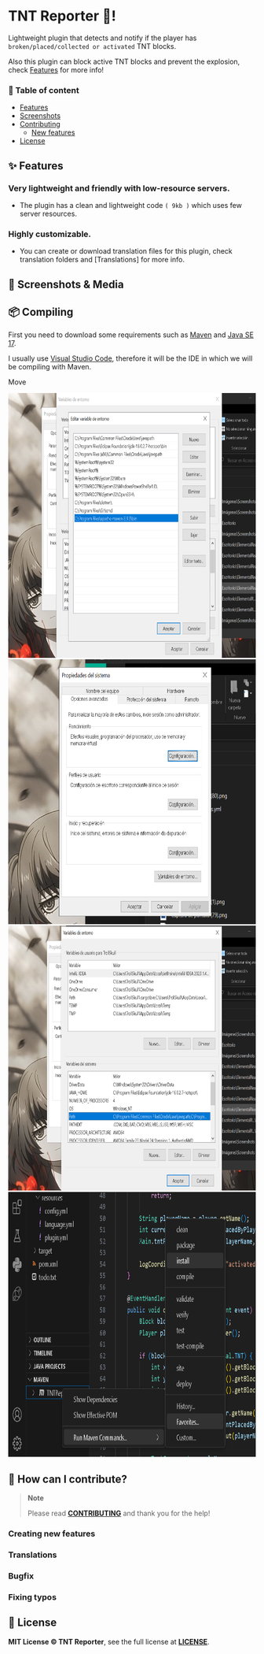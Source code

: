 # TNT Reporter 🧨!
Lightweight plugin that detects and notify if the player has `broken/placed/collected or activated` TNT blocks.

Also this plugin can block active TNT blocks and prevent the explosion, check [Features](#-features) for more info!

### 🧾 Table of content
- [Features](#-features)
- [Screenshots](#-screenshots--media)
- [Contributing](#-how-can-i-contribute)
    - [New features](#creating-new-features)
- [License](#-license)

## ✨ Features
### Very lightweight and friendly with low-resource servers.
- The plugin has a clean and lightweight code `( 9kb )` which uses few server resources.

### Highly customizable.
- You can create or download translation files for this plugin, check translation folders and [Translations] for more info.

## 📸 Screenshots & Media

## 📦 Compiling
First you need to download some requirements such as [Maven](https://maven.apache.org/) and [Java SE 17](https://www.oracle.com/java/technologies/javase/jdk17-archive-downloads.html).

I usually use [Visual Studio Code](https://code.visualstudio.com/), therefore it will be the IDE in which we will be compiling with Maven.

Move 

<img src="/.assets/add-path.png" width="700" height="538"/>

<img src="/.assets/environment-variable.png" width="700" height="538"/>

<img src="/.assets/path-var.png" width="700" height="538"/>

<img src="/.assets/compile-help.png" width="700" height="538"/>

## 🔧 How can I contribute?
> **Note**
>
> Please read **[CONTRIBUTING](https://github.com/TrollSkull/MBmanager/blob/main/CONTRIBUTING.md)** and thank you for the help!

### Creating new features

### Translations

### Bugfix

### Fixing typos

## 📝 License
**MIT License © TNT Reporter**, see the full license at **[LICENSE](https://github.com/TrollSkull/TNT-Reporter/blob/main/LICENSE)**.
